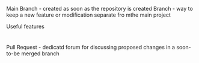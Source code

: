 Main Branch - created as soon as the repository is created
Branch - way to keep a new feature or modification separate fro mthe main project

Useful features
#

Pull Request - dedicatd forum for discussing proposed changes in a soon-to-be merged branch

